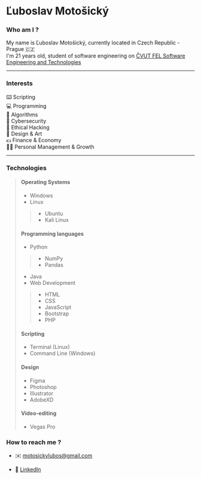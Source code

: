 # Ľuboslav Motošický


### Who am I ?

My name is Ľuboslav Motošický, currently located in Czech Republic - Prague  🇨🇿  
I'm 21 years old, student of software engineering on [ČVUT FEL Software Engineering and Technologies](https://sit.fel.cvut.cz/)

---

### Interests

 ⌨️ Scripting  
 💻 Programming  
 🧮 Algorithms  
 🔐 Cybersecurity  
 🔎 Ethical Hacking  
 🎨 Design & Art  
 💵 Finance & Economy  
 👨‍💼 Personal Management & Growth
 
 ---
 
 ### Technologies
 
 > #### Operating Systems
 > - Windows
 > - Linux
 >> - Ubuntu
 >> - Kali Linux
 >
 > #### Programming languages 
 > - Python
 >> - NumPy  
 >> - Pandas 
 > - Java  
 > - Web Development  
 >> - HTML
 >> - CSS
 >> - JavaScript
 >> - Bootstrap
 >> - PHP
 >
 > #### Scripting
 > - Terminal (Linux)
 > - Command Line (Windows)
 >
 > #### Design
 > - Figma
 > - Photoshop
 > - Illustrator
 > - AdobeXD
 >
 > #### Video-editing
 > - Vegas Pro
 
### How to reach me ?
- ✉️ motosickylubos@gmail.com  
* 🔗 [LinkedIn](https://www.linkedin.com/in/bylubiku/)
